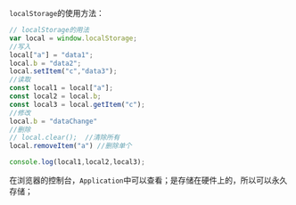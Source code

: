 `localStorage`的使用方法：

```javascript
// localStorage的用法
var local = window.localStorage;
//写入
local["a"] = "data1";
local.b = "data2";
local.setItem("c","data3");
//读取
const local1 = local["a"];
const local2 = local.b;
const local3 = local.getItem("c");
//修改
local.b = "dataChange"
//删除
// local.clear();  //清除所有
local.removeItem("a") //删除单个

console.log(local1,local2,local3);
```

在浏览器的控制台，`Application`中可以查看；是存储在硬件上的，所以可以永久存储；